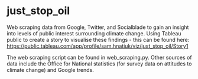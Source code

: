 # just_stop_oil
Web scraping data from Google, Twitter, and Socialblade to gain an insight into levels of public interest surrounding climate change. Using Tableau public to create a story to visualise these findings - this can be found here: https://public.tableau.com/app/profile/sam.hnatiuk/viz/just_stop_oil/Story1

The web scraping script can be found in web_scraping.py. Other sources of data include the Office for National statistics (for survey data on attitudes to climate change) and Google trends.
